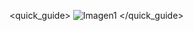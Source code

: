 <quick_guide>
![Imagen1](http://static.energysistem.com/images/manuals/42484/5616964ec5be2.jpg)
</quick_guide>
